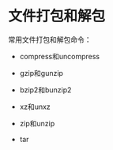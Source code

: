 # 文件打包和解包

常用文件打包和解包命令：

- compress和uncompress

- gzip和gunzip

- bzip2和bunzip2

- xz和unxz

- zip和unzip

- tar
